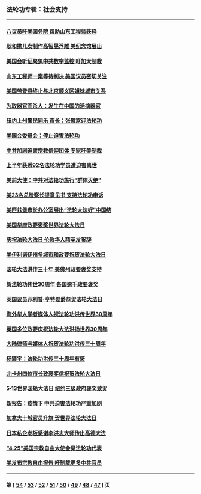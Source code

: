 ### 法轮功专辑：社会支持
---
#### [八议员吁美国务院 帮助山东工程师获释](../../pages/nf4386/n13836379.md?10050430) 
#### [耿和携儿女制作高智晟浮雕 美纪念馆展出](../../pages/nf4386/n13829624.md?10050430) 
#### [美国会听证聚焦中共数字监控 吁加大制裁](../../pages/nf4386/n13825083.md?10050430) 
#### [山东工程师一案等待判决 美国议员密切关注](../../pages/nf4386/n13815065.md?10050430) 
#### [美国劳登县终止与北京顺义区姐妹城市关系](../../pages/nf4386/n13811030.md?10050430) 
#### [为取器官而杀人：发生在中国的活摘器官](../../pages/nf4386/n13794731.md?10050430) 
#### [纽约上州警民同乐 市长：张臂欢迎法轮功](../../pages/nf4386/n13794375.md?10050430) 
#### [美国会委员会：停止迫害法轮功](../../pages/nf4386/n13788164.md?10050430) 
#### [中共加剧迫害宗教信仰团体 专家吁美制裁](../../pages/nf4386/n13780252.md?10050430) 
#### [上半年获悉92名法轮功学员遭迫害离世](../../pages/nf4386/n13772701.md?10050430) 
#### [美前大使：中共对法轮功施行“群体灭绝”](../../pages/nf4386/n13771705.md?10050430) 
#### [美23名总检察长提意见书 支持法轮功申诉](../../pages/nf4386/n13766596.md?10050430) 
#### [美匹兹堡市长办公室展出“法轮大法好”中国结](../../pages/nf4386/n13749721.md?10050430) 
#### [美国华府政要褒奖世界法轮大法日](../../pages/nf4386/n13743770.md?10050430) 
#### [庆祝法轮大法日 伦敦华人精英发贺辞](../../pages/nf4386/n13741593.md?10050430) 
#### [美伊利诺伊州多城市和政要祝贺法轮大法日](../../pages/nf4386/n13737149.md?10050430) 
#### [法轮大法洪传三十年 美佛州政要褒奖支持](../../pages/nf4386/n13737103.md?10050430) 
#### [贺法轮功传世30周年 各国逾千政要褒奖](../../pages/nf4386/n13735828.md?10050430) 
#### [英国议员菲利普‧亨特勋爵恭贺法轮大法日](../../pages/nf4386/n13736187.md?10050430) 
#### [海外华人学者媒体人祝法轮功洪传世界30周年](../../pages/nf4386/n13735835.md?10050430) 
#### [英国多位政要庆祝法轮大法洪扬世界30周年](../../pages/nf4386/n13734739.md?10050430) 
#### [大陆律师与媒体人祝贺法轮功洪传三十周年](../../pages/nf4386/n13735062.md?10050430) 
#### [杨颖宇：法轮功洪传三十周年有感](../../pages/nf4386/n13734884.md?10050430) 
#### [北卡州四位市长致褒奖信祝贺法轮大法日](../../pages/nf4386/n13733292.md?10050430) 
#### [5·13世界法轮大法日 纽约三级政府褒奖致贺](../../pages/nf4386/n13732651.md?10050430) 
#### [新报告：疫情下 中共迫害法轮功严重加剧](../../pages/nf4386/n13732612.md?10050430) 
#### [加拿大十城官员升旗 贺世界法轮大法日](../../pages/nf4386/n13729166.md?10050430) 
#### [日本私企老板感谢李洪志大师传出高德大法](../../pages/nf4386/n13726335.md?10050430) 
#### [“4.25”美国宗教自由大使会见法轮功代表](../../pages/nf4386/n13724124.md?10050430) 
#### [美发布宗教自由报告 吁制裁更多中共官员](../../pages/nf4386/n13720670.md?10050430) 

---
#### 第 [ [54](./54.md?10050430) / [53](./53.md?10050430) / [52](./52.md?10050430) / [51](./51.md?10050430) / [50](./50.md?10050430) / [49](./49.md?10050430) / [48](./48.md?10050430) / [47](./47.md?10050430) ] 页
